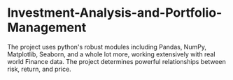 # Investment-Analysis-and-Portfolio-Management
The project uses python's robust modules including Pandas, NumPy, Matplotlib, Seaborn, and a whole lot more, working extensively with real world Finance data. The project determines powerful relationships between risk, return, and price.

